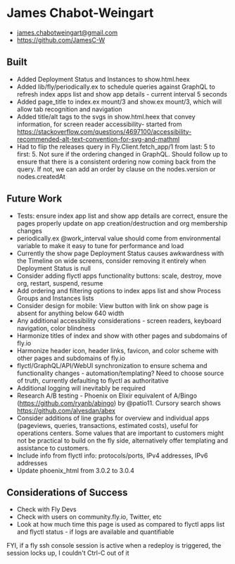 # James Chabot-Weingart
- james.chabotweingart@gmail.com
- https://github.com/JamesC-W

## Built
- Added Deployment Status and Instances to show.html.heex
- Added lib/fly/periodically.ex to schedule queries against GraphQL to refresh index apps list and show app details - current interval 5 seconds
- Added page_title to index.ex mount/3 and show.ex mount/3, which will allow tab recognition and navigation
- Added title/alt tags to the svgs in show.html.heex that convey information, for screen reader accessibility- started from https://stackoverflow.com/questions/4697100/accessibility-recommended-alt-text-convention-for-svg-and-mathml
- Had to flip the releases query in Fly.Client.fetch_app/1 from last: 5 to first: 5. Not sure if the ordering changed in GraphQL. Should follow up to ensure that there is a consistent ordering now coming back from the query. If not, we can add an order by clause on the nodes.version or nodes.createdAt

## Future Work
- Tests: ensure index app list and show app details are correct, ensure the pages properly update on app creation/destruction and org membership changes
- periodically.ex @work_interval value should come from environmental variable to make it easy to tune for performance and load
- Currently the show page Deployment Status causes awkwardness with the Timeline on wide screens, consider removing it entirely when Deployment Status is null
- Consider adding flyctl apps functionality buttons: scale, destroy, move org, restart, suspend, resume
- Add ordering and filtering options to index apps list and show Process Groups and Instances lists
- Consider design for mobile: View button with link on show page is absent for anything below 640 width
- Any additional accessibility considerations - screen readers, keyboard navigation, color blindness
- Harmonize titles of index and show with other pages and subdomains of fly.io
- Harmonize header icon, header links, favicon, and color scheme with other pages and subdomains of fly.io
- flyctl/GraphQL/API/WebUI synchronization to ensure schema and functionality changes - automation/templating? Need to choose source of truth, currently defaulting to flyctl as authoritative
- Additional logging will inevitably be required
- Research A/B testing - Phoenix on Elixir equivalent of A/Bingo (https://github.com/ryanb/abingo) by @patio11. Cursory search shows https://github.com/alvesdan/abex
- Consider additions of line graphs for overview and individual apps (pageviews, queries, transactions, estimated costs), useful for operations centers. Some values that are important to customers might not be practical to build on the fly side, alternatively offer templating and assistance to customers.
- Include info from flyctl info: protocols/ports, IPv4 addresses, IPv6 addresses
- Update phoenix_html from 3.0.2 to 3.0.4

## Considerations of Success
- Check with Fly Devs
- Check with users on community.fly.io, Twitter, etc
- Look at how much time this page is used as compared to flyctl apps list and flyctl status - if logs are available and quantifiable

FYI, if a fly ssh console session is active when a redeploy is triggered, the session locks up, I couldn't Ctrl-C out of it